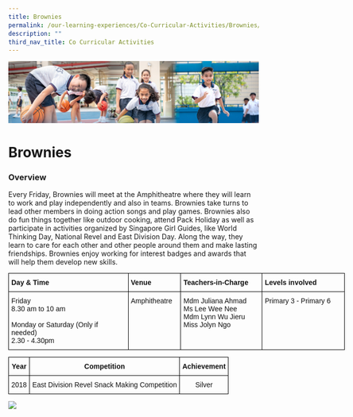 ```yaml
---
title: Brownies
permalink: /our-learning-experiences/Co-Curricular-Activities/Brownies/
description: ""
third_nav_title: Co Curricular Activities
---
```

![](/images/Our%20Learning%20Experiences.jpg)

Brownies
========

### **Overview**

Every Friday, Brownies will meet at the Amphitheatre where they will learn to work and play independently and also in teams. Brownies take turns to lead other members in doing action songs and play games. Brownies also do fun things together like outdoor cooking, attend Pack Holiday as well as participate in activities organized by Singapore Girl Guides, like World Thinking Day, National Revel and East Division Day. Along the way, they learn to care for each other and other people around them and make lasting friendships. Brownies enjoy working for interest badges and awards that will help them develop new skills.



<style type="text/css">
.tg  {border-collapse:collapse;border-spacing:0;}
.tg td{border-color:black;border-style:solid;border-width:1px;font-family:Arial, sans-serif;font-size:14px;
  overflow:hidden;padding:10px 5px;word-break:normal;}
.tg th{border-color:black;border-style:solid;border-width:1px;font-family:Arial, sans-serif;font-size:14px;
  font-weight:normal;overflow:hidden;padding:10px 5px;word-break:normal;}
.tg .tg-clkh{color:#121212;font-weight:bold;text-align:left;vertical-align:top}
.tg .tg-kk00{color:#121212;text-align:left;vertical-align:top}
</style>
<table class="tg" style="undefined;table-layout: fixed; width: 677px">
<colgroup>
<col style="width: 241px">
<col style="width: 106px">
<col style="width: 164px">
<col style="width: 166px">
</colgroup>
<thead>
  <tr>
    <th class="tg-clkh">Day &amp; Time</th>
    <th class="tg-clkh">Venue</th>
    <th class="tg-clkh">Teachers-in-Charge</th>
    <th class="tg-clkh">Levels involved</th>
  </tr>
</thead>
<tbody>
  <tr>
    <td class="tg-kk00">Friday<br>8.30 am to 10 am<br><br>Monday or Saturday (Only if needed)<br>2.30 - 4.30pm</td>
    <td class="tg-kk00">Amphitheatre</td>
    <td class="tg-kk00">Mdm Juliana Ahmad <br> Ms Lee Wee Nee <br> Mdm Lynn Wu Jieru <br> Miss Jolyn Ngo </td>
    <td class="tg-kk00">Primary 3 - Primary 6</td>
  </tr>
</tbody>
</table>


<style type="text/css">
.tg  {border-collapse:collapse;border-spacing:0;}
.tg td{border-color:black;border-style:solid;border-width:1px;font-family:Arial, sans-serif;font-size:14px;
  overflow:hidden;padding:10px 5px;word-break:normal;}
.tg th{border-color:black;border-style:solid;border-width:1px;font-family:Arial, sans-serif;font-size:14px;
  font-weight:normal;overflow:hidden;padding:10px 5px;word-break:normal;}
.tg .tg-kf4z{color:#121212;font-weight:bold;text-align:center;vertical-align:top}
.tg .tg-21zi{color:#121212;text-align:center;vertical-align:top}
</style>
<table class="tg">
<thead>
  <tr>
    <th class="tg-kf4z">Year</th>
    <th class="tg-kf4z">Competition</th>
    <th class="tg-kf4z">Achievement</th>
  </tr>
</thead>
<tbody>
  <tr>
    <td class="tg-21zi">2018</td>
    <td class="tg-21zi">East Division Revel Snack Making Competition</td>
    <td class="tg-21zi">Silver</td>
  </tr>
</tbody>
</table>

![](/images/Brownies.gif)